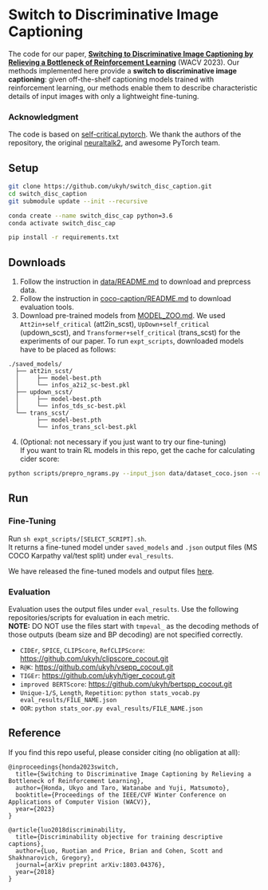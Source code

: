 # Switch to Discriminative Image Captioning

The code for our paper, **[Switching to Discriminative Image Captioning by Relieving a Bottleneck of Reinforcement Learning](https://arxiv.org/abs/2212.03230)** (WACV 2023).
Our methods implemented here provide a **switch to discriminative image captioning**: given off-the-shelf captioning models trained with reinforcement learning, our methods enable them to describe characteristic details of input images with only a lightweight fine-tuning.


### Acknowledgment
The code is based on [self-critical.pytorch](https://github.com/ruotianluo/self-critical.pytorch).
We thank the authors of the repository, the original [neuraltalk2](https://github.com/karpathy/neuraltalk2), and awesome PyTorch team.


## Setup

```bash
git clone https://github.com/ukyh/switch_disc_caption.git
cd switch_disc_caption
git submodule update --init --recursive

conda create --name switch_disc_cap python=3.6
conda activate switch_disc_cap

pip install -r requirements.txt
```


## Downloads

1. Follow the instruction in [data/README.md](data/README.md) to download and preprcess data.
2. Follow the instruction in [coco-caption/README.md](coco-caption/README.md) to download evaluation tools.
3. Download pre-trained models from [MODEL_ZOO.md](MODEL_ZOO.md). We used `Att2in+self_critical` (att2in_scst), `UpDown+self_critical` (updown_scst), and `Transformer+self_critical` (trans_scst) for the experiments of our paper. To run `expt_scripts`, downloaded models have to be placed as follows:
```
./saved_models/
  ├── att2in_scst/
  │     ├── model-best.pth
  │     └── infos_a2i2_sc-best.pkl
  ├── updown_scst/
  │     ├── model-best.pth
  │     └── infos_tds_sc-best.pkl
  └── trans_scst/
        ├── model-best.pth
        └── infos_trans_scl-best.pkl
```

4. (Optional: not necessary if you just want to try our fine-tuning)  
If you want to train RL models in this repo, get the cache for calculating cider score:
```bash
python scripts/prepro_ngrams.py --input_json data/dataset_coco.json --dict_json data/cocotalk.json --output_pkl data/coco-train --split train
```


## Run

### Fine-Tuning

Run `sh expt_scripts/[SELECT_SCRIPT].sh`.  
It returns a fine-tuned model under `saved_models` and `.json` output files (MS COCO Karpathy val/test split) under `eval_results`.

We have released the fine-tuned models and output files [here](https://drive.google.com/drive/folders/1MtTL9VwpZvhr_5PK9WgXeySyi56tzItc?usp=sharing).


### Evaluation

Evaluation uses the output files under `eval_results`.
Use the following repositories/scripts for evaluation in each metric.  
**NOTE:** DO NOT use the files start with `tmpeval_` as the decoding methods of those outputs (beam size and BP decoding) are not specified correctly.

* `CIDEr`, `SPICE`, `CLIPScore`, `RefCLIPScore`: https://github.com/ukyh/clipscore_cocout.git
* `R@K`: https://github.com/ukyh/vsepp_cocout.git
* `TIGEr`: https://github.com/ukyh/tiger_cocout.git
* `improved BERTScore`: https://github.com/ukyh/bertspp_cocout.git
* `Unique-1/S`, `Length`, `Repetition`: `python stats_vocab.py eval_results/FILE_NAME.json`
* `OOR`: `python stats_oor.py eval_results/FILE_NAME.json`


<!-- It supports:
- Self critical training from [Self-critical Sequence Training for Image Captioning](https://arxiv.org/abs/1612.00563)
- Bottom up feature from [ref](https://arxiv.org/abs/1707.07998).
- Test time ensemble
- Multi-GPU training. (DistributedDataParallel is now supported with the help of pytorch-lightning, see [ADVANCED.md](ADVANCED.md) for details)
- Transformer captioning model.

A simple demo colab notebook is available [here](https://colab.research.google.com/github/ruotianluo/ImageCaptioning.pytorch/blob/colab/notebooks/captioning_demo.ipynb)

## Requirements
- Python 3
- PyTorch 1.3+ (along with torchvision)
- cider (already been added as a submodule)
- coco-caption (already been added as a submodule) (**Remember to follow initialization steps in coco-caption/README.md**)
- yacs
- lmdbdict

## Install

If you have difficulty running the training scripts in `tools`. You can try installing this repo as a python package:
```
python -m pip install -e .
```

## Pretrained models

Checkout [MODEL_ZOO.md](MODEL_ZOO.md).

If you want to do evaluation only, you can then follow [this section](#generate-image-captions) after downloading the pretrained models (and also the pretrained resnet101 or precomputed bottomup features, see [data/README.md](data/README.md)).

## Train your own network on COCO/Flickr30k

### Prepare data.

We now support both flickr30k and COCO. See details in [data/README.md](data/README.md). (Note: the later sections assume COCO dataset; it should be trivial to use flickr30k.)

### Start training

```bash
$ python tools/train.py --id fc --caption_model newfc --input_json data/cocotalk.json --input_fc_dir data/cocotalk_fc --input_att_dir data/cocotalk_att --input_label_h5 data/cocotalk_label.h5 --batch_size 10 --learning_rate 5e-4 --learning_rate_decay_start 0 --scheduled_sampling_start 0 --checkpoint_path log_fc --save_checkpoint_every 6000 --val_images_use 5000 --max_epochs 30
```

or 

```bash
$ python tools/train.py --cfg configs/fc.yml --id fc
```

The train script will dump checkpoints into the folder specified by `--checkpoint_path` (default = `log_$id/`). By default only save the best-performing checkpoint on validation and the latest checkpoint to save disk space. You can also set `--save_history_ckpt` to 1 to save every checkpoint.

To resume training, you can specify `--start_from` option to be the path saving `infos.pkl` and `model.pth` (usually you could just set `--start_from` and `--checkpoint_path` to be the same).

To checkout the training curve or validation curve, you can use tensorboard. The loss histories are automatically dumped into `--checkpoint_path`.

The current command use scheduled sampling, you can also set `--scheduled_sampling_start` to -1 to turn off scheduled sampling.

If you'd like to evaluate BLEU/METEOR/CIDEr scores during training in addition to validation cross entropy loss, use `--language_eval 1` option, but don't forget to pull the submodule `coco-caption`.

For all the arguments, you can specify them in a yaml file and use `--cfg` to use the configurations in that yaml file. The configurations in command line will overwrite cfg file if there are conflicts.  

For more options, see `opts.py`. 

<!-- **A few notes on training.** To give you an idea, with the default settings one epoch of MS COCO images is about 11000 iterations. After 1 epoch of training results in validation loss ~2.5 and CIDEr score of ~0.68. By iteration 60,000 CIDEr climbs up to about ~0.84 (validation loss at about 2.4 (under scheduled sampling)). -->

<!-- ### Train using self critical

First you should preprocess the dataset and get the cache for calculating cider score:
```
$ python scripts/prepro_ngrams.py --input_json data/dataset_coco.json --dict_json data/cocotalk.json --output_pkl data/coco-train --split train
```

Then, copy the model from the pretrained model using cross entropy. (It's not mandatory to copy the model, just for back-up)
```
$ bash scripts/copy_model.sh fc fc_rl
```

Then
```bash
$ python tools/train.py --id fc_rl --caption_model newfc --input_json data/cocotalk.json --input_fc_dir data/cocotalk_fc --input_att_dir data/cocotalk_att --input_label_h5 data/cocotalk_label.h5 --batch_size 10 --learning_rate 5e-5 --start_from log_fc_rl --checkpoint_path log_fc_rl --save_checkpoint_every 6000 --language_eval 1 --val_images_use 5000 --self_critical_after 30 --cached_tokens coco-train-idxs --max_epoch 50 --train_sample_n 5
```

or 
```bash
$ python tools/train.py --cfg configs/fc_rl.yml --id fc_rl
```


You will see a huge boost on Cider score, : ).

**A few notes on training.** Starting self-critical training after 30 epochs, the CIDEr score goes up to 1.05 after 600k iterations (including the 30 epochs pertraining).

## Generate image captions

### Evaluate on raw images

**Note**: this doesn't work for models trained with bottomup feature.
Now place all your images of interest into a folder, e.g. `blah`, and run
the eval script:

```bash
$ python tools/eval.py --model model.pth --infos_path infos.pkl --image_folder blah --num_images 10
```

This tells the `eval` script to run up to 10 images from the given folder. If you have a big GPU you can speed up the evaluation by increasing `batch_size`. Use `--num_images -1` to process all images. The eval script will create an `vis.json` file inside the `vis` folder, which can then be visualized with the provided HTML interface:

```bash
$ cd vis
$ python -m SimpleHTTPServer
```

Now visit `localhost:8000` in your browser and you should see your predicted captions.

### Evaluate on Karpathy's test split

```bash
$ python tools/eval.py --dump_images 0 --num_images 5000 --model model.pth --infos_path infos.pkl --language_eval 1 
```

The defualt split to evaluate is test. The default inference method is greedy decoding (`--sample_method greedy`), to sample from the posterior, set `--sample_method sample`.

**Beam Search**. Beam search can increase the performance of the search for greedy decoding sequence by ~5%. However, this is a little more expensive. To turn on the beam search, use `--beam_size N`, N should be greater than 1.

### Evaluate on COCO test set

```bash
$ python tools/eval.py --input_json cocotest.json --input_fc_dir data/cocotest_bu_fc --input_att_dir data/cocotest_bu_att --input_label_h5 none --num_images -1 --model model.pth --infos_path infos.pkl --language_eval 0
```

You can download the preprocessed file `cocotest.json`, `cocotest_bu_att` and `cocotest_bu_fc` from [link](https://drive.google.com/open?id=1eCdz62FAVCGogOuNhy87Nmlo5_I0sH2J).

## Miscellanea
**Using cpu**. The code is currently defaultly using gpu; there is even no option for switching. If someone highly needs a cpu model, please open an issue; I can potentially create a cpu checkpoint and modify the eval.py to run the model on cpu. However, there's no point using cpus to train the model.

**Train on other dataset**. It should be trivial to port if you can create a file like `dataset_coco.json` for your own dataset.

**Live demo**. Not supported now. Welcome pull request.

## For more advanced features:

Checkout [ADVANCED.md](ADVANCED.md). -->

## Reference

If you find this repo useful, please consider citing (no obligation at all):

```
@inproceedings{honda2023switch,
  title={Switching to Discriminative Image Captioning by Relieving a Bottleneck of Reinforcement Learning},
  author={Honda, Ukyo and Taro, Watanabe and Yuji, Matsumoto},
  booktitle={Proceedings of the IEEE/CVF Winter Conference on Applications of Computer Vision (WACV)},
  year={2023}
}

@article{luo2018discriminability,
  title={Discriminability objective for training descriptive captions},
  author={Luo, Ruotian and Price, Brian and Cohen, Scott and Shakhnarovich, Gregory},
  journal={arXiv preprint arXiv:1803.04376},
  year={2018}
}
```

<!-- Of course, please cite the original paper of models you are using (You can find references in the model files).

## Acknowledgements

Thanks the original [neuraltalk2](https://github.com/karpathy/neuraltalk2) and awesome PyTorch team. -->
